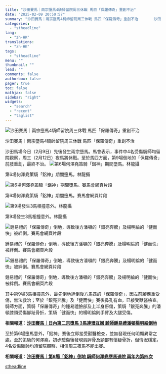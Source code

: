 ```yaml
---
title: "沙田賽馬｜兩宗墮馬4騎師留院周三休戰 馬匹「保羅傳奇」重創不治"
date: "2025-02-09 20:50:57"
summary: "沙田賽馬｜兩宗墮馬4騎師留院周三休戰 馬匹「保羅傳奇」重創不治       沙田馬場今日（2..."
categories:
  - "stheadline"
lang:
  - "zh-HK"
translations:
  - "zh-HK"
tags:
  - "stheadline"
menu: ""
thumbnail: ""
lead: ""
comments: false
authorbox: false
pager: true
toc: false
mathjax: false
sidebar: "right"
widgets:
  - "search"
  - "recent"
  - "taglist"
---
```


![沙田賽馬｜兩宗墮馬4騎師留院周三休戰 馬匹「保羅傳奇」重創不治](https://image.stheadline.com/f/680p0/0x0/100/none/c4e9c2425a1e0dd6d0d955413856a06d/stheadline/inewsmedia/20250209/_2025020920471244573.jpg)

沙田賽馬｜兩宗墮馬4騎師留院周三休戰 馬匹「保羅傳奇」重創不治




沙田馬場今日（2月9日）先後發生兩宗墮馬。馬會表示，事件中4名受傷騎師均留院觀察，周三（2月12日）夜馬將休戰。至於馬匹方面，第9場倒地的「保羅傳奇」前肢重創，最終不治。
 ![第6場何澤堯策騎「鋁神」期間墮馬。林龍攝](https://image.hkhl.hk/f/1024p0/0x0/100/none/112960f5ae053ab7f04d2154f733c02d/2025-02/02_5_0.jpg)


第6場何澤堯策騎「鋁神」期間墮馬。林龍攝



 ![第6場何澤堯策騎「鋁神」期間墮馬。賽馬會網頁片段](https://image.hkhl.hk/f/1024p0/0x0/100/none/e8df618d6f16f5f24963c095a67cde31/2025-02/vlcsnap-2025-02-09-20h34m39s749.png)


第6場何澤堯策騎「鋁神」期間墮馬。賽馬會網頁片段



 ![第9場發生3馬相撞意外。林龍攝](https://image.hkhl.hk/f/1024p0/0x0/100/none/ea9adac1f1645815c756f81a6285d8db/2025-02/KakaoTalk_20250209_173234389_0.jpg)


第9場發生3馬相撞意外。林龍攝



 ![鍾易禮的「保羅傳奇」倒地，導致後方潘頓的「銀亮奔騰」及楊明綸的「健而快」被絆倒。賽馬會網頁片段](https://image.hkhl.hk/f/1024p0/0x0/100/none/dc202bda3e6e5ab01d8c152847046ddf/2025-02/videoframe_98240.png)


鍾易禮的「保羅傳奇」倒地，導致後方潘頓的「銀亮奔騰」及楊明綸的「健而快」被絆倒。賽馬會網頁片段



 ![鍾易禮的「保羅傳奇」倒地，導致後方潘頓的「銀亮奔騰」及楊明綸的「健而快」被絆倒。賽馬會網頁片段](https://image.hkhl.hk/f/1024p0/0x0/100/none/f1fade89c9ce30835846da8108ce864e/2025-02/videoframe_99190_0.png)


鍾易禮的「保羅傳奇」倒地，導致後方潘頓的「銀亮奔騰」及楊明綸的「健而快」被絆倒。賽馬會網頁片段




其中第9場3馬相撞意外，最先倒地絆倒後方馬匹的「保羅傳奇」，因左前腳嚴重受傷，無法救治；至於「銀亮奔騰」及「健而快」賽後鼻孔有血，已接受獸醫檢查。騎師方面，策騎「保羅傳奇」的鍾易禮臉部及上半身瘀傷，策騎「銀亮奔騰」的潘頓膝頭受傷腳趾骨折，策騎「健而快」的楊明綸則手臂及大腿受傷。

**相關報道：[沙田賽馬｜日內第二宗墮馬 3馬連環互撼 騎師鍾易禮潘頓楊明綸倒地](https://www.stheadline.com/breaking-news/3427084)**

至於第6場墮馬意外，「鋁神」賽後立即接受獸醫檢查，並無發現任何明顯異常之處。至於策騎的何澤堯，初步驗傷後發現肩胛骨及頸部有懷疑骨折，但情況穩定。4名受傷騎師均須留院觀察，相信周三夜馬不能出賽。

**相關報道：[沙田賽馬｜第6場「鋁神」倒地 騎師何澤堯墮馬送院 兩年內第四次](https://www.stheadline.com/breaking-news/3427064)**

[stheadline](https://std.stheadline.com/realtime/article/2051768/即時-港聞-沙田賽馬-兩宗墮馬4騎師留院周三休戰-馬匹-保羅傳奇-重創不治)
